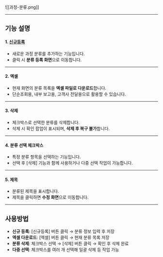 
![[과정-분류.png]]

***

## 기능 설명  

#### 1. [신규등록](과정-분류-신규등록.md)  
- 새로운 과정 분류를 추가하는 기능입니다.  
- 클릭 시 **분류 등록 화면**으로 이동합니다.  

***  
#### 2. 엑셀  
- 현재 화면의 분류 목록을 **엑셀 파일로 다운로드**합니다.  
- 단순조회용, 내부 보고용, 고객사 전달용으로 활용할 수 있습니다.  

***  
#### 3. 삭제  
- 체크박스로 선택한 분류를 삭제합니다.  
- 삭제 시 확인 팝업이 표시되며, **삭제 후 복구 불가**합니다.  

***  
#### 4. 분류 선택 체크박스  
- 특정 분류 항목을 선택하는 기능입니다.  
- 선택 후 [삭제] 기능과 함께 사용하거나 다중 선택 작업이 가능합니다.  

***  
#### 5. 제목  
- 분류된 제목을 표시합니다.  
- 제목을 클릭하면 **수정 화면**으로 이동합니다.  

***  
## 사용방법  
- **신규 등록**: [신규등록] 버튼 클릭 → 분류 정보 입력 후 저장  
- **엑셀 다운로드**: [엑셀] 버튼 클릭 → 현재 분류 목록 저장  
- **분류 삭제**: 체크박스 선택 → [삭제] 버튼 클릭 → 확인 후 삭제 완료  
- **다중 선택**: 체크박스를 여러 개 선택해 일괄 삭제 등 작업 가능  
